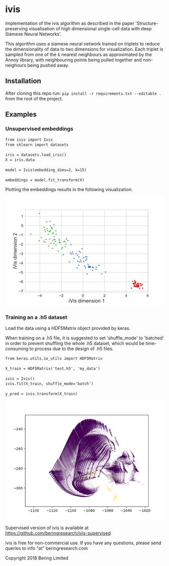 # ivis

Implementation of the ivis algorithm as described in the paper 'Structure-preserving visualisation of high dimensional single-cell data with deep Siamese Neural Networks'.  

This algorithm uses a siamese neural network trained on triplets to reduce the dimensionality of data to two dimensions for visualization. Each triplet is sampled from one of the <i>k</i> nearest neighbours as approximated by the Annoy library, with neighbouring points being pulled together and non-neighours being pushed away.

## Installation

After cloning this repo run: `pip install -r requirements.txt --editable .` from the root of the project.

## Examples

### Unsupervised embeddings

```
from ivis import Ivis
from sklearn import datasets

iris = datasets.load_iris()
X = iris.data

model = Ivis(embedding_dims=2, k=15)

embeddings = model.fit_transform(X)
```

Plotting the embeddings results in the following visualization:

![](docs/ivis-iris-demo.png)

### Training an a .h5 dataset

Load the data using a HDF5Matrix object provided by keras.  

When training on a .h5 file, it is suggested 
to set 'shuffle_mode' to 'batched' in order to prevent shuffling the whole .h5 dataset, which would be time-consuming 
to process due to the design of .h5 files.

```
from keras.utils.io_utils import HDF5Matrix

X_train = HDF5Matrix('test.h5', 'my_data')

ivis = Ivis()
ivis.fit(X_train, shuffle_mode='batch')

y_pred = ivis.transform(X_train)
```

![](docs/kdd99-ivis-demo.png)

Supervised version of ivis is available at https://github.com/beringresearch/ivis-supervised


ivis is free for non-commercial use. If you have any questions, please send queries to info "at" beringresearch.com

Copyright 2018 Bering Limited
